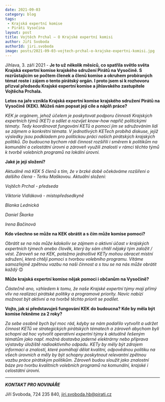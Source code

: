 ```yaml
---
date: 2021-09-03
category: blog
tags:
 - Krajská expertní komise
 - Piráti Vysočina
layout: post
title: Vojtěch Prchal – O Krajské expertní komisi
author: Jiří Svoboda
authorId: jiri.svoboda
image: posts/2021-09-03-vojtech-prchal-o-krajske-expertni-komisi.jpg
---
```


Jihlava, 3. září 2021 - **Je to už několik měsíců, co spatřila světlo světa Krajská expertní komise krajského sdružení Pirátů na Vysočině. S rozrůstajícím se počtem členek a členů komise a okruhem probíraných témat roste i zájem o tento pirátský orgán. I proto jsem si k rozhovoru přizval předsedu Krajské expertní komise a jihlavského zastupitele Vojtěcha Prchala.**

**Letos na jaře vznikla Krajská expertní komise krajského sdružení Pirátů na Vysočině (KEK). Můžeš nám popsat její cíle a náplň práce?**

*KEK je orgánem, jehož účelem je poskytovat podporu činnosti Krajských expertních týmů (KET) a sdílet a rozvíjet know-how napříč politickými tématy. Tedy koordinovat fungování KETů a pomoci jim se sdružováním lidí se zájmem o konkrétní témata. V jednotlivých KETech probíhá diskuse, jejíž výsledky jsou podkladem pro politickou práci našich pirátských krajských politiků. Do budoucna bychom rádi činnost rozšířili i směrem k politikům na komunální a celostátní úrovni a zároveň využili znalostí v rámci těchto týmů k tvorbě volebních programů na lokální úrovni.*

**Jaké je její složení?**

*Aktuálně má KEK 5 členů s tím, že v brzké době očekáváme rozšíření o dalšího člena - Terku Maškovou. Aktuální složení:*

*Vojtěch Prchal - předseda*

*Viktorie Vidláková - místopředsedkyně*

*Blanka Lednická*

*Daniel Škarka*

*Irena Bačínová*

**Kdo všechno se může na KEK obrátit a s čím může komise pomoci?**

*Obrátit se na nás může kdokoliv se zájmem o aktivní účast v krajských expertních týmech anebo člověk, který by sám chtěl nějaký tým založit / vést. Zároveň se na KEK, potažmo jednotlivé KETy mohou obracet místní sdružení, která chtějí pomoci s tvorbou volebního programu. Vítáme samozřejmě zpětnou vazbu na naši činnost a s tou se na nás může obrátit každý* 😊

**Může krajská expertní komise nějak pomoci i občanům na Vysočině?**

*Částečně ano, vzhledem k tomu, že naše Krajské expertní týmy mají přímý vliv na realizaci pirátské politiky a programové priority. Navíc nabízí možnost být aktivní a na tvorbě těchto priorit se podílet.*

**Vojto, jak si představuješ fungování KEK do budoucna? Kde by měla být komise řekněme za 2 roky?**

*Za sebe osobně bych byl moc rád, kdyby se nám podařilo vytvořit a udržet činnost KETů ve strategických pirátských tématech a zároveň abychom byli schopni ad hoc vytvořit operativní expertní týmy k aktuálně řešeným tématům jako např. možná dostavba jaderné elektrárny nebo příprava výstavby úložiště radioaktivního odpadu. KETy by měly být zdrojem informací a znalostí, které pomáhají dělat kvalitní, odpovědnou politiku na všech úrovních a měly by být schopny poskytnout relevantní zpětnou vazbu práce pirátským politikům. Zároveň budou sloužit jako znalostní báze pro tvorbu kvalitních volebních programů na komunální, krajské i celostátní úrovni.*

---

***KONTAKT PRO NOVINÁŘE*** 

Jiří Svoboda, 724 235 840, <jiri.svoboda.hb@pirati.cz>
